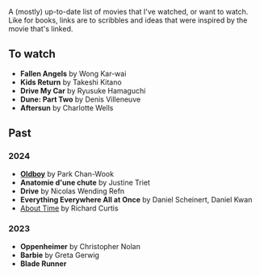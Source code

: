 A (mostly) up-to-date list of movies that I've watched, or want to watch. Like for books, links are to scribbles and ideas that were inspired by the movie that's linked. 
## To watch
- **Fallen Angels** by Wong Kar-wai
- **Kids Return** by Takeshi Kitano
- **Drive My Car** by Ryusuke Hamaguchi
- **Dune: Part Two** by Denis Villeneuve
- **Aftersun** by Charlotte Wells 
## Past
### 2024
- **[Oldboy](oldboy.md)** by Park Chan-Wook
- **Anatomie d'une chute** by Justine Triet
- **Drive** by Nicolas Wending Refn
- **Everything Everywhere All at Once** by Daniel Scheinert, Daniel Kwan
- [About Time](abouttime.md) by Richard Curtis
### 2023
- **Oppenheimer** by Christopher Nolan
- **Barbie** by Greta Gerwig
- **Blade Runner** 

